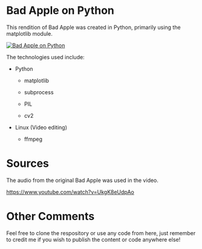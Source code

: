 # Bad Apple on Python

This rendition of Bad Apple was created in Python, primarily using the matplotlib module.

[![Bad Apple on Python](https://img.youtube.com/watch?v=ifkfp_IJ3ro)](https://www.youtube.com/watch?v=ifkfp_IJ3ro)

The technologies used include:
  * Python
  
    * matplotlib
  
    * subprocess
  
    * PIL
  
    * cv2

  * Linux (Video editing)
  
    * ffmpeg

# Sources
The audio from the original Bad Apple was used in the video.

https://www.youtube.com/watch?v=UkgK8eUdpAo

# Other Comments
Feel free to clone the respository or use any code from here, just remember to credit me if you wish to publish the content or code anywhere else!
